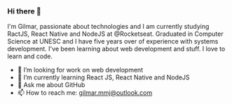 ### Hi there 👋

I'm Gilmar, passionate about technologies and I am currently studying RactJS, React Native and NodeJS at @Rocketseat.
Graduated in Computer Science at UNESC and I have five years over of experience with systems development.
I've been learning about web development and stuff. 
I love to learn and code.

- 🔭 I’m looking for work on web development
- 🌱 I’m currently learning React JS, React Native and NodeJS
- 💬 Ask me about GitHub
- 📫 How to reach me: gilmar.mmj@outlook.com
